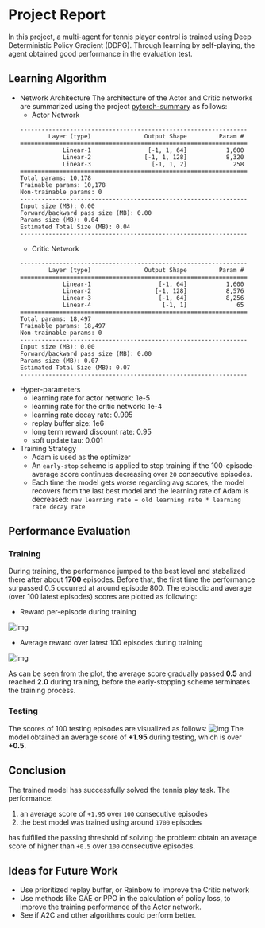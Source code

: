 # Project Report

In this project, a multi-agent for tennis player control is trained using Deep Deterministic Policy Gradient (DDPG). Through learning by self-playing, the agent obtained good performance in the evaluation test.


## Learning Algorithm

- Network Architecture
  The architecture of the Actor and Critic networks are summarized using the project [pytorch-summary](https://github.com/sksq96/pytorch-summary/) as follows:
  - Actor Network
  ```
  ----------------------------------------------------------------
          Layer (type)               Output Shape         Param #
  ================================================================
              Linear-1                [-1, 1, 64]           1,600
              Linear-2               [-1, 1, 128]           8,320
              Linear-3                 [-1, 1, 2]             258
  ================================================================
  Total params: 10,178
  Trainable params: 10,178
  Non-trainable params: 0
  ----------------------------------------------------------------
  Input size (MB): 0.00
  Forward/backward pass size (MB): 0.00
  Params size (MB): 0.04
  Estimated Total Size (MB): 0.04
  ----------------------------------------------------------------
  ```
  - Critic Network
  ```
  ----------------------------------------------------------------
          Layer (type)               Output Shape         Param #
  ================================================================
              Linear-1                   [-1, 64]           1,600
              Linear-2                  [-1, 128]           8,576
              Linear-3                   [-1, 64]           8,256
              Linear-4                    [-1, 1]              65
  ================================================================
  Total params: 18,497
  Trainable params: 18,497
  Non-trainable params: 0
  ----------------------------------------------------------------
  Input size (MB): 0.00
  Forward/backward pass size (MB): 0.00
  Params size (MB): 0.07
  Estimated Total Size (MB): 0.07
  ----------------------------------------------------------------
  ```
- Hyper-parameters
  - learning rate for actor network: 1e-5
  - learning rate for the critic network: 1e-4
  - learning rate decay rate: 0.995
  - replay buffer size: 1e6
  - long term reward discount rate: 0.95
  - soft update tau: 0.001
- Training Strategy
  - Adam is used as the optimizer
  - An `early-stop` scheme is applied to stop training if the 100-episode-average score continues decreasing over `20` consecutive episodes.
  - Each time the model gets worse regarding avg scores, the model recovers from the last best model and the learning rate of Adam is decreased: `new learning rate = old learning rate * learning rate decay rate` 

## Performance Evaluation
### Training
During training, the performance jumped to the best level and stabalized there after about **1700** episodes. Before that, the first time the performance surpassed 0.5 occurred at around episode 800. The episodic and average (over 100 latest episodes) scores are plotted as following:
- Reward per-episode during training

![img](https://raw.githubusercontent.com/qiaochen/DDPG_MultiAgent/master/training_score_plot.png)

- Average reward over latest 100 episodes during training

![img](https://raw.githubusercontent.com/qiaochen/DDPG_MultiAgent/master/training_100avgscore_plot.png)

As can be seen from the plot, the average score gradually passed **0.5** and reached **2.0** during training, before the early-stopping scheme terminates the training process.

### Testing
The scores of 100 testing episodes are visualized as follows:
![img](https://raw.githubusercontent.com/qiaochen/DDPG_MultiAgent/master/test_score_plot.png)
The model obtained an average score of **+1.95** during testing, which is over **+0.5**.

## Conclusion
The trained model has successfully solved the tennis play task. The performance:
1. an average score of `+1.95` over `100` consecutive episodes 
2. the best model was trained using around `1700` episodes

has fulfilled the passing threshold of solving the problem: obtain an average score of higher than `+0.5` over `100` consecutive episodes.

## Ideas for Future Work
- Use prioritized replay buffer, or Rainbow to improve the Critic network
- Use methods like GAE or PPO in the calculation of policy loss, to improve the training performance of the Actor network.
- See if A2C and other algorithms could perform better.

